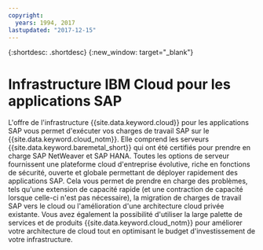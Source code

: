 ```yaml
---
copyright:
  years: 1994, 2017
lastupdated: "2017-12-15"
---
```


{:shortdesc: .shortdesc}
{:new_window: target="_blank"}

# Infrastructure IBM Cloud pour les applications SAP

L'offre de l'infrastructure {{site.data.keyword.cloud}} pour les applications SAP vous permet d'exécuter vos charges de travail SAP sur le {{site.data.keyword.cloud_notm}}. Elle comprend les serveurs {{site.data.keyword.baremetal_short}} qui ont été certifiés pour prendre en charge SAP NetWeaver et SAP HANA. Toutes les options de serveur fournissent une plateforme cloud d'entreprise évolutive, riche en fonctions de sécurité, ouverte et globale permettant de déployer rapidement des applications SAP. Cela vous permet de prendre en charge des problèmes, tels qu'une extension de capacité rapide (et une contraction de capacité lorsque celle-ci n'est pas nécessaire), la migration de charges de travail SAP vers le cloud ou l'amélioration d'une architecture cloud privée existante. Vous avez également la possibilité d'utiliser la large palette de services et de produits {{site.data.keyword.cloud_notm}} pour améliorer votre architecture de cloud tout en optimisant le budget d'investissement de votre infrastructure. 
